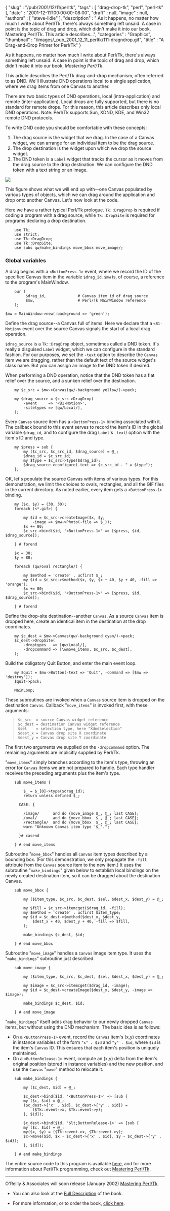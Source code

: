 {
   "slug" : "/pub/2001/12/11/perltk",
   "tags" : [
      "drag-drop-tk",
      "perl",
      "perl-tk"
   ],
   "date" : "2001-12-11T00:00:00-08:00",
   "draft" : null,
   "image" : null,
   "authors" : [
      "steve-lidie"
   ],
   "description" : " As it happens, no matter how much I write about Perl/Tk, there's always something left unsaid. A case in point is the topic of drag and drop, which didn't make it into our book, Mastering Perl/Tk. This article describes...",
   "categories" : "Graphics",
   "thumbnail" : "/images/_pub_2001_12_11_perltk/111-dragndrop.gif",
   "title" : "A Drag-and-Drop Primer for Perl/Tk"
}





As it happens, no matter how much I write about Perl/Tk, there's always
something left unsaid. A case in point is the topic of drag and drop,
which didn't make it into our book, *Mastering Perl/Tk*.

This article describes the Perl/Tk drag-and-drop mechanism, often
referred to as DND. We'll illustrate DND operations local to a single
application, where we drag items from one Canvas to another.

There are two basic types of DND operations, local (intra-application)
and remote (inter-application). Local drops are fully supported, but
there is no standard for remote drops. For this reason, this article
describes only local DND operations. Note: Perl/Tk supports Sun, XDND,
KDE, and Win32 remote DND protocols.

To write DND code you should be comfortable with these concepts:

1.  The drag source is the widget that we drag. In the case of a Canvas
    widget, we can arrange for an individual item to be the drag source.
2.  The drop destination is the widget upon which we drop the source
    widget.
3.  The DND token is a `Label` widget that tracks the cursor as it moves
    from the drag source to the drop destination. We can configure the
    DND token with a text string or an image.

![](/images/_pub_2001_12_11_perltk/drag.jpg)

This figure shows what we will end up with--one Canvas populated by
various types of objects, which we can drag around the application and
drop onto another Canvas. Let's now look at the code.

Here we have a rather typical Perl/Tk prologue. `Tk::DragDrop` is
required if coding a program with a drag source, while `Tk::DropSite` is
required for programs declaring a drop destination.

        use Tk;
        use strict;
        use Tk::DragDrop;
        use Tk::DropSite;
        use subs qw/make_bindings move_bbox move_image/;

### Global variables

A drag begins with a `<ButtonPress-1>` event, where we record the ID of
the specified Canvas item in the variable `$drag_id`. `$mw` is, of
course, a reference to the program's MainWindow.

        our (
             $drag_id,              # Canvas item id of drag source
             $mw,                   # Perl/Tk MainWindow reference
        );

    $mw = MainWindow->new(-background => 'green');

Define the drag source--a Canvas full of items. Here we declare that a
`<B1-Motion>` event over the source Canvas signals the start of a local
drag operation.

`$drag_source` is a `Tk::DragDrop` object, sometimes called a DND token.
It's really a disguised `Label` widget, which we can configure in the
standard fashion. For our purposes, we set the `-text` option to
describe the `Canvas` item we are dragging, rather than the default text
of the source widget's class name. But you can assign an image to the
DND token if desired.

When performing a DND operation, notice that the DND token has a flat
relief over the source, and a sunken relief over the destination.

        my $c_src = $mw->Canvas(qw/-background yellow/)->pack;

        my $drag_source = $c_src->DragDrop(
            -event     => '<B1-Motion>',
            -sitetypes => [qw/Local/],
        );

Every `Canvas` source item has a `<ButtonPress-1>` binding associated
with it. The callback bound to this event serves to record the item's ID
in the global variable `$drag_id`, and to configure the drag `Label`'s
`-text`/ option with the item's ID and type.

        my $press = sub {
            my ($c_src, $c_src_id, $drag_source) = @_;
            $drag_id = $c_src_id;
            my $type = $c_src->type($drag_id);
            $drag_source->configure(-text => $c_src_id . " = $type");
        };
      

OK, let's populate the source Canvas with items of various types. For
this demonstration, we limit the choices to ovals, rectangles, and all
the GIF files in the current directory. As noted earlier, every item
gets a `<ButtonPress-1>` binding.

        my ($x, $y) = (30, 30);
        foreach (<*.gif>) {

            my $id = $c_src->createImage($x, $y,
                -image => $mw->Photo(-file => $_));
            $x += 80;
            $c_src->bind($id, '<ButtonPress-1>' => [$press, $id, $drag_source]);
        
        } # forend

        $x = 30;
        $y = 80;

        foreach (qw/oval rectangle/) {

            my $method = 'create' . ucfirst $_;
            my $id = $c_src->$method($x, $y, $x + 40, $y + 40, -fill => 'orange');
            $x += 80;
            $c_src->bind($id, '<ButtonPress-1>' => [$press, $id, $drag_source]);
        
        } # forend
      

Define the drop-site destination--another `Canvas`. As a source `Canvas`
item is dropped here, create an identical item in the destination at the
drop coordinates.

        my $c_dest = $mw->Canvas(qw/-background cyan/)->pack;
        $c_dest->DropSite(
            -droptypes   => [qw/Local/],
            -dropcommand => [\&move_items, $c_src, $c_dest],
        );
      

Build the obligatory Quit Button, and enter the main event loop.

        my $quit = $mw->Button(-text => 'Quit', -command => [$mw => 'destroy']);
        $quit->pack;

        MainLoop;
      

These subroutines are invoked when a `Canvas` source item is dropped on
the destination `Canvas`. Callback "`move_items`" is invoked first, with
these arguments:

>     $c_src  = source Canvas widget reference
>     $c_dest = destination Canvas widget reference
>     $sel    = selection type, here "XdndSelection"
>     $dest_x = Canvas drop site X coordinate
>     $dest_y = Canvas drop site Y coordinate
>       

The first two arguments we supplied on the `-dropcommand` option. The
remaining arguments are implicitly supplied by Perl/Tk.

"`move_items`" simply branches according to the item's type, throwing an
error for `Canvas` items we are not prepared to handle. Each type
handler receives the preceding arguments plus the item's type.

        sub move_items {

            $_ = $_[0]->type($drag_id);
            return unless defined $_;

          CASE: {

            /image/      and do {move_image $_, @_; last CASE};
            /oval/       and do {move_bbox  $_, @_; last CASE};
            /rectangle/  and do {move_bbox  $_, @_; last CASE};
            warn "Unknown Canvas item type '$_'.";

          }# casend

        } # end move_items
      

Subroutine "`move_bbox`" handles all `Canvas` item types described by a
bounding box. (For this demonstration, we only propagate the `-fill`
attribute from the `Canvas` source item to the new item.) It uses the
subroutine "`make_bindings`" given below to establish local bindings on
the newly created destination item, so it can be dragged about the
destination Canvas.

        sub move_bbox {

            my ($item_type, $c_src, $c_dest, $sel, $dest_x, $dest_y) = @_;

            my $fill = $c_src->itemcget($drag_id, -fill);
            my $method = 'create' . ucfirst $item_type;
            my $id = $c_dest->$method($dest_x, $dest_y,
                $dest_x + 40, $dest_y + 40, -fill => $fill,
            );

            make_bindings $c_dest, $id;

        } # end move_bbox
      

Subroutine "`move_image`" handles a `Canvas` image item type. It uses
the "`make_bindings`" subroutine just described.

        sub move_image {

            my ($item_type, $c_src, $c_dest, $sel, $dest_x, $dest_y) = @_;

            my $image = $c_src->itemcget($drag_id, -image);
            my $id = $c_dest->createImage($dest_x, $dest_y, -image => $image);

            make_bindings $c_dest, $id;

        } # end move_image
      

"`make_bindings`" itself adds drag behavior to our newly dropped
`Canvas` items, but without using the DND mechanism. The basic idea is
as follows:

-   On a `<ButtonPress-1>` event, record the `Canvas` item's (x,y)
    coordinates in instance variables of the form `"x" . $id` and
    `"y" . $id`, where `$id` is the item's `Canvas` ID. This ensures
    that each item's position is uniquely maintained.
-   On a `<ButtonRelease-1>` event, compute an (x,y) delta from the
    item's original position (stored in instance variables) and the new
    position, and use the `Canvas` "`move`" method to relocate it.

<!-- -->

        sub make_bindings {

            my ($c_dest, $id) = @_;

            $c_dest->bind($id, '<ButtonPress-1>' => [sub {
            my ($c, $id) = @_;
            ($c_dest->{'x' . $id}, $c_dest->{'y' . $id}) =
                ($Tk::event->x, $Tk::event->y);
            }, $id]);

            $c_dest->bind($id, '$lt;ButtonRelease-1>' => [sub {
            my ($c, $id) = @_;
            my($x, $y) = ($Tk::event->x, $Tk::event->y);
            $c->move($id, $x - $c_dest->{'x' . $id}, $y - $c_dest->{'y' . $id});
            }, $id]);

        } # end make_bindings
      

The entire source code to this program is available
[here](/media/_pub_2001_12_11_perltk/drag.pl), and for more information
about Perl/Tk programming, check out [Mastering
Perl/Tk](http://www.oreilly.com/catalog/mastperltk/).

------------------------------------------------------------------------

O'Reilly & Associates will soon release (January 2002) [Mastering
Perl/Tk](http://www.oreilly.com/catalog/mastperltk/).

-   You can also look at the [Full
    Description](http://oreilly.com/catalog/mastperltk/desc.html) of the
    book.

-   For more information, or to order the book, [click
    here](http://www.oreilly.com/catalog/mastperltk/).


